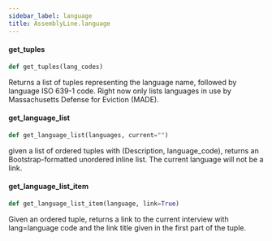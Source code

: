 ```yaml
---
sidebar_label: language
title: AssemblyLine.language
---
```


#### get\_tuples

```python
def get_tuples(lang_codes)
```

Returns a list of tuples representing the language name, followed by language ISO 639-1 code.
Right now only lists languages in use by Massachusetts Defense for Eviction (MADE).

#### get\_language\_list

```python
def get_language_list(languages, current="")
```

given a list of ordered tuples with (Description, language_code), returns
an Bootstrap-formatted unordered inline list. The current language will not be a link.

#### get\_language\_list\_item

```python
def get_language_list_item(language, link=True)
```

Given an ordered tuple, returns a link to the current interview with lang=language code and the link title
given in the first part of the tuple.

